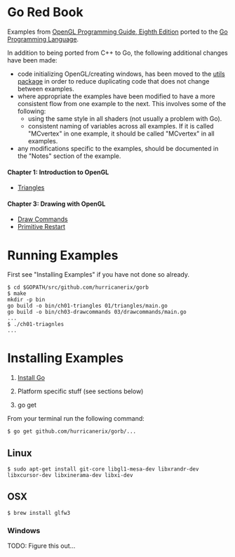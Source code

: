 Go Red Book
===========

Examples from
[OpenGL Programming Guide,  Eighth Edition](http://www.amazon.com/OpenGL-Programming-Guide-Official-Learning/dp/0321773039/)
ported to the [Go Programming Language](https://golang.org/).

In addition to being ported from C++ to Go, the following additional changes
have been made:

* code initializing OpenGL/creating windows, has been moved to the [utils package](utils/README.md) in
order to reduce duplicating code that does not change between examples.
* where appropriate the examples have been modified to have
a more consistent flow from one example to the next.  This involves some of the following:
  * using the same style in all shaders (not usually a problem with Go).
  * consistent naming of variables across all examples.  If it is called "MCvertex" in one
  example, it should be called "MCvertex" in all examples.
* any modifications specific to the examples, should be documented in the "Notes" section
of the example.

#### Chapter 1: Introduction to OpenGL
  * [Triangles](./01/triangles/README.md)

#### Chapter 3: Drawing with OpenGL
  * [Draw Commands](./03/drawcommands/README.md)
  * [Primitive Restart](./03/primitive_restart/README.md)

# Running Examples

First see "Installing Examples" if you have not done so already.

```
$ cd $GOPATH/src/github.com/hurricanerix/gorb
$ make
mkdir -p bin
go build -o bin/ch01-triangles 01/triangles/main.go
go build -o bin/ch03-drawcommands 03/drawcommands/main.go
...
$ ./ch01-triagnles
...
```


# Installing Examples

1. [Install Go](https://golang.org/doc/install)

2. Platform specific stuff (see sections below)

3. go get

From your terminal run the following command:

```
$ go get github.com/hurricanerix/gorb/...
```

## Linux

```
$ sudo apt-get install git-core libgl1-mesa-dev libxrandr-dev libxcursor-dev libxinerama-dev libxi-dev
```

## OSX

```
$ brew install glfw3
```

### Windows

TODO: Figure this out...
